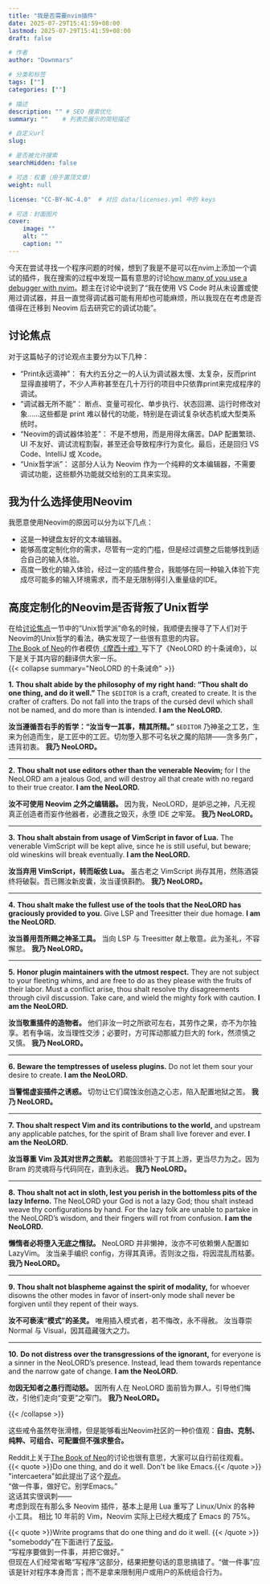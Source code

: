 ```yaml
---
title: "我是否需要nvim插件"
date: 2025-07-29T15:41:59+08:00
lastmod: 2025-07-29T15:41:59+08:00
draft: false

# 作者
author: "Downmars"

# 分类和标签
tags: [""]
categories: [""]

# 描述
description: "" # SEO 搜索优化
summary: ""    # 列表页展示的简短描述

# 自定义url
slug:

# 是否被允许搜索
searchHidden: false

# 可选：权重（用于置顶文章）
weight: null

license: "CC-BY-NC-4.0"  # 对应 data/licenses.yml 中的 keys

# 可选：封面图片
cover:
    image: ""
    alt: ""
    caption: ""
---
```


今天在尝试寻找一个程序问题的时候，想到了我是不是可以在nvim上添加一个调试的插件，我在搜索的过程中发现一篇有意思的讨论[how many of you use a debugger with nvim](https://www.reddit.com/r/neovim/comments/1cwxlnf/how_many_of_you_use_a_debugger_with_nvim/?show=original)。题主在讨论中说到了“我在使用 VS Code 时从未设置或使用过调试器，并且一直觉得调试器可能有用却也可能麻烦，所以我现在在考虑是否值得在迁移到 Neovim 后去研究它的调试功能”。

## 讨论焦点  

对于这篇帖子的讨论观点主要分为以下几种：  
- “Print永远滴神”： 有大约五分之一的人认为调试器太慢、太复杂，反而print显得直接明了，不少人声称甚至在几十万行的项目中只依靠print来完成程序的调试。  
- “调试器无所不能”： 断点、变量可视化、单步执行、状态回溯、运行时修改对象……这些都是 print 难以替代的功能，特别是在调试复杂状态机或大型类系统时。  
- “Neovim的调试器体验差”： 不是不想用，而是用得太痛苦。DAP 配置繁琐、UI 不友好、调试流程割裂，甚至还会导致程序行为变化。最后，还是回归 VS Code、IntelliJ 或 Xcode。  
- “Unix哲学派”： 这部分人认为 Neovim 作为一个纯粹的文本编辑器，不需要调试功能，这些额外功能就交给别的工具来实现。  

## 我为什么选择使用Neovim  

我愿意使用Neovim的原因可以分为以下几点：  
- 这是一种键盘友好的文本编辑器。  
- 能够高度定制化你的需求，尽管有一定的门槛，但是经过调整之后能够找到适合自己的输入体验。  
- 高度一致化的输入体验，经过一定的插件整合，我能够在同一种输入体验下完成尽可能多的输入环境需求，而不是无限制得引入重量级的IDE。  

## 高度定制化的Neovim是否背叛了Unix哲学  

在给[讨论焦点](../2025_07_29-do_i_need_neovim_plugins/#讨论焦点)一节中的“Unix哲学派”命名的时候，我顺便去搜寻了下人们对于Neovim的Unix哲学的看法，确实发现了一些很有意思的内容。  
[The Book of Neo](https://snare.dev/musings/the-book-of-neo/)的作者模仿[《摩西十戒》](https://www.ewtn.com/catholicism/library/ten-commandments-10336)写下了《NeoLORD 的十条诫命》，以下是关于其内容的翻译供大家一乐。  
{{< collapse summary="NeoLORD 的十条诫命" >}}

**1.**
**Thou shalt abide by the philosophy of my right hand: “Thou shalt do one thing, and do it well.”**
The `$EDITOR` is a craft, created to create. It is the crafter of crafters. Do not fall into the traps of the cursèd devil which shall not be named, and do more than is intended.
**I am the NeoLORD.**

**汝当遵循吾右手的哲学：“汝当专一其事，精其所精。”**
`$EDITOR` 乃神圣之工艺，生来为创造而生，是工匠中的工匠。切勿堕入那不可名状之魔的陷阱——贪多务广，违背初衷。
**我乃 NeoLORD。**

---

**2.**
**Thou shalt not use editors other than the venerable Neovim;**
for I the NeoLORD am a jealous God, and will destroy all that create with no regard to their true creator.
**I am the NeoLORD.**

**汝不可使用 Neovim 之外之编辑器。**
因为我，NeoLORD，是妒忌之神，凡无视真正创造者而妄作他器者，必遭我之毁灭，永堕 IDE 之牢笼。
**我乃 NeoLORD。**

---

**3.**
**Thou shalt abstain from usage of VimScript in favor of Lua.**
The venerable VimScript will be kept alive, since he is still useful, but beware; old wineskins will break eventually.
**I am the NeoLORD.**

**汝当弃用 VimScript，转而皈依 Lua。**
虽古老之 VimScript 尚存其用，然陈酒袋终将破裂。吾已赐汝新皮囊，汝当谨慎斟酌。
**我乃 NeoLORD。**

---

**4.**
**Thou shalt make the fullest use of the tools that the NeoLORD has graciously provided to you.**
Give LSP and Treesitter their due homage.
**I am the NeoLORD.**

**汝当善用吾所赐之神圣工具。**
当向 LSP 与 Treesitter 献上敬意。此为圣礼，不容懈怠。
**我乃 NeoLORD。**

---

**5.**
**Honor plugin maintainers with the utmost respect.**
They are not subject to your fleeting whims, and are free to do as they please with the fruits of their labor. Must a conflict arise, thou shalt resolve thy disagreements through civil discussion. Take care, and wield the mighty fork with caution.
**I am the NeoLORD.**

**汝当敬重插件的造物者。**
他们非汝一时之所欲可左右，其劳作之果，亦不为尔独享。若有争端，汝当理性交涉；必要时，方可挥动那威力巨大的 fork，然须慎之又慎。
**我乃 NeoLORD。**

---

**6.**
**Beware the temptresses of useless plugins.**
Do not let them sour your desire to create.
**I am the NeoLORD.**

**当警惕虚妄插件之诱惑。**
切勿让它们腐蚀汝创造之心志，陷入配置地狱之苦。
**我乃 NeoLORD。**

---

**7.**
**Thou shalt respect Vim and its contributions to the world,**
and upstream any applicable patches, for the spirit of Bram shall live forever and ever.
**I am the NeoLORD.**

**汝当尊重 Vim 及其对世界之贡献。**
若能回馈补丁于其上游，更当尽力为之。因为 Bram 的灵魂将与代码同在，直到永远。
**我乃 NeoLORD。**

---

**8.**
**Thou shalt not act in sloth, lest you perish in the bottomless pits of the lazy Inferno.**
The NeoLORD your God is not a lazy God; thou shalt instead weave thy configurations by hand.
For the lazy folk are unable to partake in the NeoLORD’s wisdom, and their fingers will rot from confusion.
**I am the NeoLORD.**

**懒惰者必将堕入无底之惰狱。**
NeoLORD 并非懒神，汝亦不可依赖懒人配置如 LazyVim。
汝当亲手编织 config，方得其真谛。否则汝之指，将因混乱而枯萎。
**我乃 NeoLORD。**

---

**9.**
**Thou shalt not blaspheme against the spirit of modality,**
for whoever disowns the other modes in favor of insert-only mode shall never be forgiven until they repent of their ways.

**汝不可亵渎“模式”的圣灵。**
唯用插入模式者，若不悔改，永不得赦。
汝当尊崇 Normal 与 Visual，因其蕴藏强大之力。

---

**10.**
**Do not distress over the transgressions of the ignorant,**
for everyone is a sinner in the NeoLORD’s presence.
Instead, lead them towards repentance and the narrow gate of change.
**I am the NeoLORD.**

**勿因无知者之愚行而动怒。**
因所有人在 NeoLORD 面前皆为罪人。引导他们悔改，引他们走向“变更”之窄门。
**我乃 NeoLORD。**

{{< /collapse >}}

这些戒令虽然夸张滑稽，但是能够看出Neovim社区的一种价值观：**自由、克制、纯粹、可组合、可配置但不强求整合。**

Reddit上关于[The Book of Neo](https://www.reddit.com/r/neovim/comments/1jhio51/the_book_of_neo_a_satirical_ten_commandments_for/)的讨论也很有意思，大家可以自行前往观看。  
{{< quote >}}Do one thing, and do it well. Don't be like Emacs.{{< /quote >}}  
"intercaetera"如此提出了这个[观点](https://www.reddit.com/r/neovim/comments/1jhio51/comment/mj8eys5/?utm_source=share&utm_medium=web3x&utm_name=web3xcss&utm_term=1&utm_content=share_button)。  
“做一件事，做好它。别学Emacs。”  
这话其实很讽刺——  
考虑到现在有那么多 Neovim 插件，基本上是用 Lua 重写了 Linux/Unix 的各种小工具。
相比 10 年前的 Vim，Neovim 实际上已经大概成了 Emacs 的 75%。  

{{< quote >}}Write programs that do one thing and do it well. {{< /quote >}}  
"someboddy"在下面进行了[反驳](https://www.reddit.com/r/neovim/comments/1jhio51/comment/mjb8xo7/?utm_source=share&utm_medium=web3x&utm_name=web3xcss&utm_term=1&utm_content=share_button)。  
“写程序要做到一件事，并把它做好。”  
但现在人们经常省略“写程序”这部分，结果把整句话的意思搞错了。“做一件事”应该是针对程序本身而言；而不是拿来限制用户或用户的系统组合行为。

